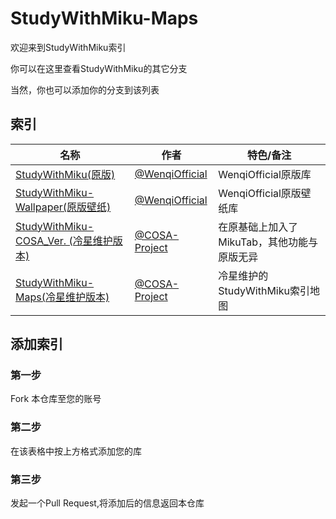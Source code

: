 # StudyWithMiku-Maps

欢迎来到StudyWithMiku索引

你可以在这里查看StudyWithMiku的其它分支

当然，你也可以添加你的分支到该列表

## 索引
| 名称  |  作者  | 特色/备注  |
|-------| ----- |------ |
| [StudyWithMiku(原版)](https://github.com/WenqiOfficial/StudyWithMiku) | [@WenqiOfficial](https://github.com/WenqiOfficial) | WenqiOfficial原版库 |
| [StudyWithMiku-Wallpaper(原版壁纸)](https://github.com/WenqiOfficial/StudyWithMiku-Wallpaper) | [@WenqiOfficial](https://github.com/WenqiOfficial) | WenqiOfficial原版壁纸库 |
| [StudyWithMiku-COSA_Ver. (冷星维护版本)](https://github.com/COSA-Project/StudyWithMiku-COSA_Ver.) | [@COSA-Project](https://github.com/COSA-Project) | 在原基础上加入了MikuTab，其他功能与原版无异 |
| [StudyWithMiku-Maps(冷星维护版本)](https://github.com/COSA-Project/StudyWithMiku-Maps) | [@COSA-Project](https://github.com/COSA-Project) | 冷星维护的StudyWithMiku索引地图 |

## 添加索引
### 第一步
Fork 本仓库至您的账号
### 第二步
在该表格中按上方格式添加您的库
### 第三步
发起一个Pull Request,将添加后的信息返回本仓库
